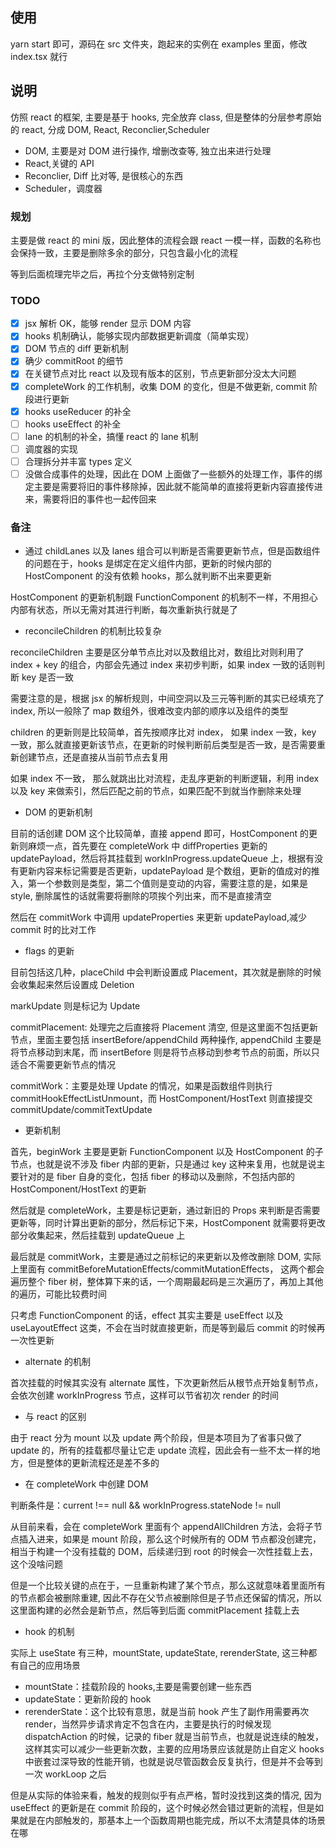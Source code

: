 ## 使用

yarn start 即可，源码在 src 文件夹，跑起来的实例在 examples 里面，修改 index.tsx 就行

## 说明

仿照 react 的框架, 主要是基于 hooks, 完全放弃 class, 但是整体的分层参考原始的 react, 分成 DOM, React, Reconclier,Scheduler

- DOM, 主要是对 DOM 进行操作, 增删改查等, 独立出来进行处理
- React,关键的 API
- Reconclier, Diff 比对等, 是很核心的东西
- Scheduler，调度器

### 规划

主要是做 react 的 mini 版，因此整体的流程会跟 react 一模一样，函数的名称也会保持一致，主要是删除多余的部分，只包含最小化的流程

等到后面梳理完毕之后，再拉个分支做特别定制

### TODO

- [x] jsx 解析 OK，能够 render 显示 DOM 内容
- [x] hooks 机制确认，能够实现内部数据更新调度（简单实现）
- [x] DOM 节点的 diff 更新机制
- [x] 确少 commitRoot 的细节
- [x] 在关键节点对比 react 以及现有版本的区别，节点更新部分没太大问题
- [x] completeWork 的工作机制，收集 DOM 的变化，但是不做更新, commit 阶段进行更新
- [x] hooks useReducer 的补全
- [ ] hooks useEffect 的补全
- [ ] lane 的机制的补全，搞懂 react 的 lane 机制
- [ ] 调度器的实现
- [ ] 合理拆分并丰富 types 定义
- [ ] 没做合成事件的处理，因此在 DOM 上面做了一些额外的处理工作，事件的绑定主要是需要将旧的事件移除掉，因此就不能简单的直接将更新内容直接传进来，需要将旧的事件也一起传回来

### 备注

- 通过 childLanes 以及 lanes 组合可以判断是否需要更新节点，但是函数组件的问题在于，hooks 是绑定在定义组件内部，更新的时候内部的 HostComponent 的没有依赖 hooks，那么就判断不出来要更新

HostComponent 的更新机制跟 FunctionComponent 的机制不一样，不用担心内部有状态，所以无需对其进行判断，每次重新执行就是了

- reconcileChildren 的机制比较复杂

reconcileChildren 主要是区分单节点比对以及数组比对，数组比对则利用了 index + key 的组合，内部会先通过 index 来初步判断，如果 index 一致的话则判断 key 是否一致

需要注意的是，根据 jsx 的解析规则，中间空洞以及三元等判断的其实已经填充了 index, 所以一般除了 map 数组外，很难改变内部的顺序以及组件的类型

children 的更新则是比较简单，首先按顺序比对 index， 如果 index 一致，key 一致，那么就直接更新该节点，在更新的时候判断前后类型是否一致，是否需要重新创建节点，还是直接从当前节点去复用

如果 index 不一致， 那么就跳出比对流程，走乱序更新的判断逻辑，利用 index 以及 key 来做索引，然后匹配之前的节点，如果匹配不到就当作删除来处理

- DOM 的更新机制

目前的话创建 DOM 这个比较简单，直接 append 即可，HostComponent 的更新则麻烦一点，首先要在 completeWork 中 diffProperties 更新的 updatePayload，然后将其挂载到 workInProgress.updateQueue 上，根据有没有更新内容来标记需要是否更新，updatePayload 是个数组，更新的值成对的推入，第一个参数则是类型，第二个值则是变动的内容，需要注意的是，如果是 style, 删除属性的话就需要将删除的项挨个列出来，而不是直接清空

然后在 commitWork 中调用 updateProperties 来更新 updatePayload,减少 commit 时的比对工作

- flags 的更新

目前包括这几种，placeChild 中会判断设置成 Placement，其次就是删除的时候会收集起来然后设置成 Deletion

markUpdate 则是标记为 Update

commitPlacement: 处理完之后直接将 Placement 清空, 但是这里面不包括更新节点，里面主要包括 insertBefore/appendChild 两种操作, appendChild 主要是将节点移动到末尾，而 insertBefore 则是将节点移动到参考节点的前面，所以只适合不需要更新节点的情况

commitWork：主要是处理 Update 的情况，如果是函数组件则执行 commitHookEffectListUnmount，而 HostComponent/HostText 则直接提交 commitUpdate/commitTextUpdate

- 更新机制

首先，beginWork 主要是更新 FunctionComponent 以及 HostComponent 的子节点，也就是说不涉及 fiber 内部的更新，只是通过 key 这种来复用，也就是说主要针对的是 fiber 自身的变化，包括 fiber 的移动以及删除，不包括内部的 HostComponent/HostText 的更新

然后就是 completeWork，主要是标记更新，通过新旧的 Props 来判断是否需要更新等，同时计算出更新的部分，然后标记下来，HostComponent 就需要将更改部分收集起来，然后挂载到 updateQueue 上

最后就是 commitWork，主要是通过之前标记的来更新以及修改删除 DOM, 实际上里面有 commitBeforeMutationEffects/commitMutationEffects， 这两个都会遍历整个 fiber 树，整体算下来的话，一个周期最起码是三次遍历了，再加上其他的遍历，可能比较费时间

只考虑 FunctionComponent 的话，effect 其实主要是 useEffect 以及 useLayoutEffect 这类，不会在当时就直接更新，而是等到最后 commit 的时候再一次性更新

- alternate 的机制

首次挂载的时候其实没有 alternate 属性，下次更新然后从根节点开始复制节点，会依次创建 workInProgress 节点，这样可以节省初次 render 的时间

- 与 react 的区别

由于 react 分为 mount 以及 update 两个阶段，但是本项目为了省事只做了 update 的，所有的挂载都尽量让它走 update 流程，因此会有一些不太一样的地方，但是整体的更新流程还是差不多的

- 在 completeWork 中创建 DOM

判断条件是：current !== null && workInProgress.stateNode != null

从目前来看，会在 completeWork 里面有个 appendAllChildren 方法，会将子节点插入进来，如果是 mount 阶段，那么这个时候所有的 ODM 节点都没创建完，相当于构建一个没有挂载的 DOM，后续递归到 root 的时候会一次性挂载上去，这个没啥问题

但是一个比较关键的点在于，一旦重新构建了某个节点，那么这就意味着里面所有的节点都会被删除重建, 因此不存在父节点被删除但是子节点还保留的情况，所以这里面构建的必然会是新节点，然后等到后面 commitPlacement 挂载上去

- hook 的机制

实际上 useState 有三种，mountState, updateState, rerenderState, 这三种都有自己的应用场景

- mountState：挂载阶段的 hooks,主要是需要创建一些东西
- updateState：更新阶段的 hook
- rerenderState：这个比较有意思，就是当前 hook 产生了副作用需要再次 render，当然异步请求肯定不包含在内，主要是执行的时候发现 dispatchAction 的时候，记录的 fiber 就是当前节点，也就是说连续的触发，这样其实可以减少一些更新次数，主要的应用场景应该就是防止自定义 hooks 中嵌套过深导致的性能开销，也就是说尽管函数会反复执行，但是并不会等到一次 workLoop 之后

但是从实际的体验来看，触发的规则似乎有点严格，暂时没找到这类的情况, 因为 useEffect 的更新是在 commit 阶段的，这个时候必然会错过更新的流程，但是如果就是在内部触发的，那基本上一个函数周期也能完成，所以不太清楚具体的场景在哪
